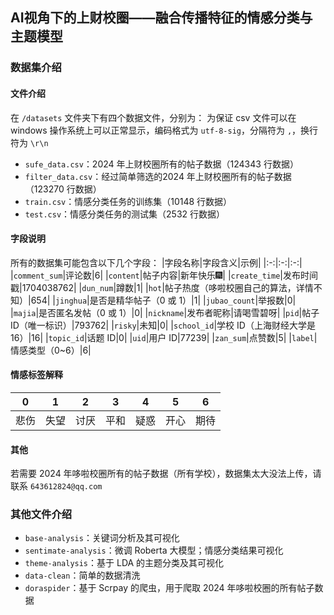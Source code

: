 ## AI视角下的上财校圈——融合传播特征的情感分类与主题模型

### 数据集介绍
#### 文件介绍

在 `/datasets` 文件夹下有四个数据文件，分别为：
为保证 csv 文件可以在 windows 操作系统上可以正常显示，编码格式为 `utf-8-sig`，分隔符为 `,`，换行符为 `\r\n`
- `sufe_data.csv`：2024 年上财校圈所有的帖子数据（124343 行数据）
- `filter_data.csv`：经过简单筛选的2024 年上财校圈所有的帖子数据（123270 行数据）
- `train.csv`：情感分类任务的训练集（10148 行数据）
- `test.csv`：情感分类任务的测试集（2532 行数据）

#### 字段说明
所有的数据集可能包含以下几个字段：
|字段名称|字段含义|示例|
|:-:|:-:|:-:|
|`comment_sum`|评论数|6|
|`content`|帖子内容|新年快乐🎆|
|`create_time`|发布时间戳|1704038762|
|`dun_num`|蹲数|1|
|`hot`|帖子热度（哆啦校圈自己的算法，详情不知）|654|
|`jinghua`|是否是精华帖子（0 或 1）|1|
|`jubao_count`|举报数|0|
|`majia`|是否匿名发帖（0 或 1）|0|
|`nickname`|发布者昵称|请喝雪碧呀|
|`pid`|帖子ID（唯一标识）|793762|
|`risky`|未知|0|
|`school_id`|学校 ID（上海财经大学是 16）|16|
|`topic_id`|话题 ID|0|
|`uid`|用户 ID|77239|
|`zan_sum`|点赞数|5|
|`label`|情感类型（0~6）|6|

#### 情感标签解释

|0|1|2|3|4|5|6|
|:-:|:-:|:-:|:-:|:-:|:-:|:-:|
|悲伤|失望|讨厌|平和|疑惑|开心|期待|

#### 其他
若需要 2024 年哆啦校圈所有的帖子数据（所有学校），数据集太大没法上传，请联系 `643612824@qq.com`

### 其他文件介绍

- `base-analysis`：关键词分析及其可视化
- `sentimate-analysis`：微调 Roberta 大模型；情感分类结果可视化
- `theme-analysis`：基于 LDA 的主题分类及其可视化
- `data-clean`：简单的数据清洗
- `doraspider`：基于 Scrpay 的爬虫，用于爬取 2024 年哆啦校圈的所有帖子数据


